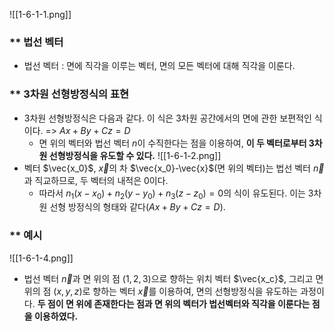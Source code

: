 
![[1-6-1-1.png]]
### ** 법선 벡터
- 법선 벡터 : 면에 직각을 이루는 벡터, 면의 모든 벡터에 대해 직각을 이룬다.

### ** 3차원 선형방정식의 표현
- 3차원 선형방정식은 다음과 같다. 이 식은 3차원 공간에서의 면에 관한 보편적인 식이다.
	=> $Ax+By+Cz = D$
	- 면 위의 벡터와 법선 벡터 $n$이 수직한다는 점을 이용하여, **이 두 벡터로부터 3차원 선형방정식을 유도할 수 있다.**
![[1-6-1-2.png]]
- 벡터 $\vec{x_0}$, $\vec{x}$의 차 $\vec{x_0}-\vec{x}$(면 위의 벡터)는 법선 벡터 $\vec{n}$과 직교하므로, 두 벡터의 내적은 0이다.
	- 따라서 $n_1(x-x_0) + n_2(y-y_0)+n_3(z-z_0)=0$의 식이 유도된다. 이는 3차원 선형 방정식의 형태와 같다($Ax+By+Cz = D$).

### ** 예시
![[1-6-1-4.png]]
- 법선 벡터 $\vec{n}$과 면 위의 점 $(1,2,3)$으로 향하는 위치 벡터 $\vec{x_c}$, 그리고 면 위의 점 $(x,y,z)$로 향하는 벡터 $\vec{x}$를 이용하여, 면의 선형방정식을 유도하는 과정이다. **두 점이 면 위에 존재한다는 점과 면 위의 벡터가 법선벡터와 직각을 이룬다는 점을 이용하였다.** 